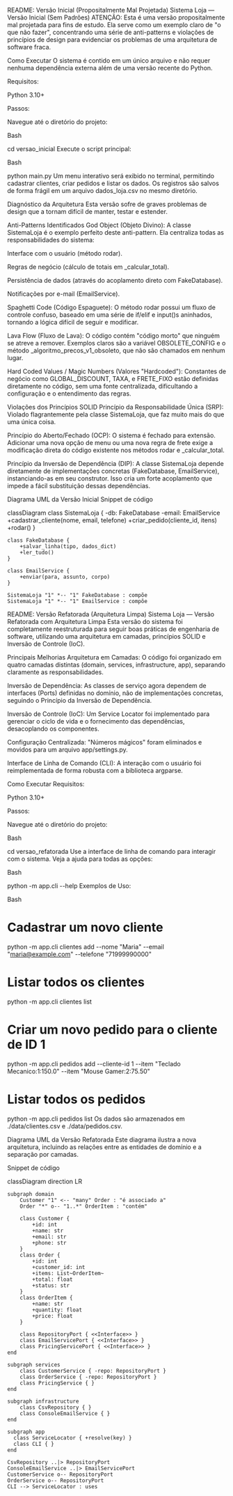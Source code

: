 README: Versão Inicial (Propositalmente Mal Projetada)
Sistema Loja — Versão Inicial (Sem Padrões)
ATENÇÃO: Esta é uma versão propositalmente mal projetada para fins de estudo. Ela serve como um exemplo claro de "o que não fazer", concentrando uma série de anti-patterns e violações de princípios de design para evidenciar os problemas de uma arquitetura de software fraca.

Como Executar
O sistema é contido em um único arquivo e não requer nenhuma dependência externa além de uma versão recente do Python.

Requisitos:

Python 3.10+

Passos:

Navegue até o diretório do projeto:

Bash

cd versao_inicial
Execute o script principal:

Bash

python main.py
Um menu interativo será exibido no terminal, permitindo cadastrar clientes, criar pedidos e listar os dados. Os registros são salvos de forma frágil em um arquivo dados_loja.csv no mesmo diretório.

Diagnóstico da Arquitetura
Esta versão sofre de graves problemas de design que a tornam difícil de manter, testar e estender.

Anti-Patterns Identificados
God Object (Objeto Divino): A classe SistemaLoja é o exemplo perfeito deste anti-pattern. Ela centraliza todas as responsabilidades do sistema:

Interface com o usuário (método rodar).

Regras de negócio (cálculo de totais em _calcular_total).

Persistência de dados (através do acoplamento direto com FakeDatabase).

Notificações por e-mail (EmailService).

Spaghetti Code (Código Espaguete): O método rodar possui um fluxo de controle confuso, baseado em uma série de if/elif e input()s aninhados, tornando a lógica difícil de seguir e modificar.

Lava Flow (Fluxo de Lava): O código contém "código morto" que ninguém se atreve a remover. Exemplos claros são a variável OBSOLETE_CONFIG e o método _algoritmo_precos_v1_obsoleto, que não são chamados em nenhum lugar.

Hard Coded Values / Magic Numbers (Valores "Hardcoded"): Constantes de negócio como GLOBAL_DISCOUNT, TAXA, e FRETE_FIXO estão definidas diretamente no código, sem uma fonte centralizada, dificultando a configuração e o entendimento das regras.

Violações dos Princípios SOLID
Princípio da Responsabilidade Única (SRP): Violado flagrantemente pela classe SistemaLoja, que faz muito mais do que uma única coisa.

Princípio do Aberto/Fechado (OCP): O sistema é fechado para extensão. Adicionar uma nova opção de menu ou uma nova regra de frete exige a modificação direta do código existente nos métodos rodar e _calcular_total.

Princípio da Inversão de Dependência (DIP): A classe SistemaLoja depende diretamente de implementações concretas (FakeDatabase, EmailService), instanciando-as em seu construtor. Isso cria um forte acoplamento que impede a fácil substituição dessas dependências.

Diagrama UML da Versão Inicial
Snippet de código

classDiagram
    class SistemaLoja {
        -db: FakeDatabase
        -email: EmailService
        +cadastrar_cliente(nome, email, telefone)
        +criar_pedido(cliente_id, itens)
        +rodar()
    }

    class FakeDatabase {
        +salvar_linha(tipo, dados_dict)
        +ler_tudo()
    }

    class EmailService {
        +enviar(para, assunto, corpo)
    }

    SistemaLoja "1" *-- "1" FakeDatabase : compõe
    SistemaLoja "1" *-- "1" EmailService : compõe
README: Versão Refatorada (Arquitetura Limpa)
Sistema Loja — Versão Refatorada com Arquitetura Limpa
Esta versão do sistema foi completamente reestruturada para seguir boas práticas de engenharia de software, utilizando uma arquitetura em camadas, princípios SOLID e Inversão de Controle (IoC).

Principais Melhorias
Arquitetura em Camadas: O código foi organizado em quatro camadas distintas (domain, services, infrastructure, app), separando claramente as responsabilidades.

Inversão de Dependência: As classes de serviço agora dependem de interfaces (Ports) definidas no domínio, não de implementações concretas, seguindo o Princípio da Inversão de Dependência.

Inversão de Controle (IoC): Um Service Locator foi implementado para gerenciar o ciclo de vida e o fornecimento das dependências, desacoplando os componentes.

Configuração Centralizada: "Números mágicos" foram eliminados e movidos para um arquivo app/settings.py.

Interface de Linha de Comando (CLI): A interação com o usuário foi reimplementada de forma robusta com a biblioteca argparse.

Como Executar
Requisitos:

Python 3.10+

Passos:

Navegue até o diretório do projeto:

Bash

cd versao_refatorada
Use a interface de linha de comando para interagir com o sistema. Veja a ajuda para todas as opções:

Bash

python -m app.cli --help
Exemplos de Uso:

Bash

# Cadastrar um novo cliente
python -m app.cli clientes add --nome "Maria" --email "maria@example.com" --telefone "71999990000"

# Listar todos os clientes
python -m app.cli clientes list

# Criar um novo pedido para o cliente de ID 1
python -m app.cli pedidos add --cliente-id 1 --item "Teclado Mecanico:1:150.0" --item "Mouse Gamer:2:75.50"

# Listar todos os pedidos
python -m app.cli pedidos list
Os dados são armazenados em ./data/clientes.csv e ./data/pedidos.csv.

Diagrama UML da Versão Refatorada
Este diagrama ilustra a nova arquitetura, incluindo as relações entre as entidades de domínio e a separação por camadas.

Snippet de código

classDiagram
    direction LR

    subgraph domain
        Customer "1" <-- "many" Order : "é associado a"
        Order "*" o-- "1..*" OrderItem : "contém"

        class Customer {
            +id: int
            +name: str
            +email: str
            +phone: str
        }
        class Order {
            +id: int
            +customer_id: int
            +items: List~OrderItem~
            +total: float
            +status: str
        }
        class OrderItem {
            +name: str
            +quantity: float
            +price: float
        }

        class RepositoryPort { <<Interface>> }
        class EmailServicePort { <<Interface>> }
        class PricingServicePort { <<Interface>> }
    end

    subgraph services
        class CustomerService { -repo: RepositoryPort }
        class OrderService { -repo: RepositoryPort }
        class PricingService { }
    end

    subgraph infrastructure
        class CsvRepository { }
        class ConsoleEmailService { }
    end

    subgraph app
      class ServiceLocator { +resolve(key) }
      class CLI { }
    end

    CsvRepository ..|> RepositoryPort
    ConsoleEmailService ..|> EmailServicePort
    CustomerService o-- RepositoryPort
    OrderService o-- RepositoryPort
    CLI --> ServiceLocator : uses